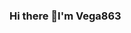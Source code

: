 ### Hi there 👋I'm Vega863

<!--
**Vega863/Vega863** is a ✨ _special_ ✨ repository because its `README.md` (this file) appears on your GitHub profile.

# 💫 About Me:
- 🔭 I’m currently working on Orion-Obfuscator.<br>- 🌱 I’m currently learning python for the moment.<br>- 💬 You can ask me about how this will work.<br>- 📫 How to reach me: https://discord.io/Vega863<br>- ⚡Citation  : "Je suis le chemin, la vérité et la vie. Nul ne vient au Père que par moi."<br>


# 💻 Tech Stack:
![Python](https://img.shields.io/badge/python-3670A0?style=for-the-badge&logo=python&logoColor=ffdd54) ![Adobe After Effects](https://img.shields.io/badge/Adobe%20After%20Effects-9999FF.svg?style=for-the-badge&logo=Adobe%20After%20Effects&logoColor=white) ![Adobe Photoshop](https://img.shields.io/badge/adobephotoshop-%2331A8FF.svg?style=for-the-badge&logo=adobephotoshop&logoColor=white) ![Adobe Premiere Pro](https://img.shields.io/badge/Adobe%20Premiere%20Pro-9999FF.svg?style=for-the-badge&logo=Adobe%20Premiere%20Pro&logoColor=white) ![Gimp Gnu Image Manipulation Program](https://img.shields.io/badge/Gimp-657D8B?style=for-the-badge&logo=gimp&logoColor=FFFFFF)
# 📊 GitHub Stats:
![](https://github-readme-stats.vercel.app/api?username=Vega863&theme=onedark&hide_border=false&include_all_commits=false&count_private=false)<br/>
![](https://github-readme-streak-stats.herokuapp.com/?user=Vega863&theme=onedark&hide_border=false)<br/>
![](https://github-readme-stats.vercel.app/api/top-langs/?username=Vega863&theme=onedark&hide_border=false&include_all_commits=false&count_private=false&layout=compact)

---
[![](https://visitcount.itsvg.in/api?id=Vega863&icon=2&color=0)](https://visitcount.itsvg.in)

<!-- Proudly created with GPRM ( https://gprm.itsvg.in ) -->
